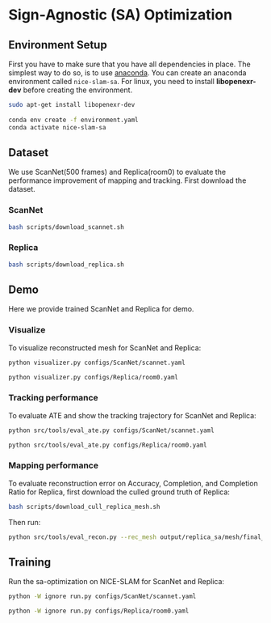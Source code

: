 # Sign-Agnostic (SA) Optimization
## Environment Setup

First you have to make sure that you have all dependencies in place.
The simplest way to do so, is to use [anaconda](https://www.anaconda.com/). 
You can create an anaconda environment called `nice-slam-sa`. For linux, you need to install **libopenexr-dev** before creating the environment.
```bash
sudo apt-get install libopenexr-dev
    
conda env create -f environment.yaml
conda activate nice-slam-sa
```

## Dataset

We use ScanNet(500 frames) and Replica(room0) to evaluate the performance improvement of mapping and tracking.
First download the dataset.
### ScanNet
```bash
bash scripts/download_scannet.sh
```
### Replica
```bash
bash scripts/download_replica.sh
```

## Demo

Here we provide trained ScanNet and Replica for demo.
### Visualize
To visualize reconstructed mesh for ScanNet and Replica:
```bash
python visualizer.py configs/ScanNet/scannet.yaml
```
```bash
python visualizer.py configs/Replica/room0.yaml
```
### Tracking performance
To evaluate ATE and show the tracking trajectory for ScanNet and Replica:
```bash
python src/tools/eval_ate.py configs/ScanNet/scannet.yaml
```
```bash
python src/tools/eval_ate.py configs/Replica/room0.yaml
```
### Mapping performance
To evaluate reconstruction error on Accuracy, Completion, and Completion Ratio for Replica, first download the culled ground truth of Replica:
```bash
bash scripts/download_cull_replica_mesh.sh
```
Then run:
```bash
python src/tools/eval_recon.py --rec_mesh output/replica_sa/mesh/final_mesh_eval_rec.ply --gt_mesh cull_replica_mesh/room0.ply -2d -3d
```
## Training

Run the sa-optimization on NICE-SLAM for ScanNet and Replica:
```bash
python -W ignore run.py configs/ScanNet/scannet.yaml
```
```bash
python -W ignore run.py configs/Replica/room0.yaml
```















